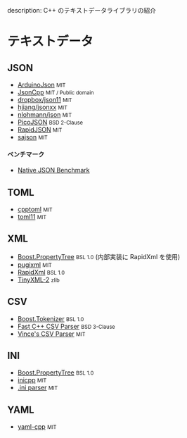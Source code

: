 description: C++ のテキストデータライブラリの紹介

# テキストデータ

<!-- ライブラリ名、大文字で表記されているものは大文字に -->
<!-- Web サイトがあっても GitHub 優先 -->
<!-- ライブラリ数が多い場合、GitHub 500～1000 stars 以上か、特筆した機能を有するものに限る -->
<!-- 必要があれば C ライブラリも掲載 -->
<!-- ABC 順 -->

## JSON
- [ArduinoJson](https://github.com/bblanchon/ArduinoJson) <small>MIT</small>
- [JsonCpp](https://github.com/open-source-parsers/jsoncpp)  <small>MIT / Public domain</small>
- [dropbox/json11](https://github.com/dropbox/json11) <small>MIT</small>
- [hjiang/jsonxx](https://github.com/hjiang/jsonxx) <small>MIT</small>
- [nlohmann/json](https://github.com/nlohmann/json) <small>MIT</small>
- [PicoJSON](https://github.com/kazuho/picojson) <small>BSD 2-Clause</small>
- [RapidJSON](https://github.com/Tencent/rapidjson/) <small>MIT</small>
- [sajson](https://github.com/chadaustin/sajson) <small>MIT</small>

#### ベンチマーク
- [Native JSON Benchmark](https://github.com/miloyip/nativejson-benchmark)


## TOML
- [cpptoml](https://github.com/skystrife/cpptoml) <small>MIT</small>
- [toml11](https://github.com/ToruNiina/toml11) <small>MIT</small>


## XML
- [Boost.PropertyTree](https://github.com/boostorg/property_tree)  <small>BSL 1.0</small> (内部実装に RapidXml を使用)
- [pugixml](https://github.com/zeux/pugixml) <small>MIT</small>
- [RapidXml](http://rapidxml.sourceforge.net/) <small>BSL 1.0</small>
- [TinyXML-2](https://github.com/leethomason/tinyxml2) <small>zlib</small>


## CSV
- [Boost.Tokenizer](https://github.com/boostorg/tokenizer) <small>BSL 1.0</small>
- [Fast C++ CSV Parser](https://github.com/ben-strasser/fast-cpp-csv-parser) <small>BSD 3-Clause</small>
- [Vince's CSV Parser](https://github.com/vincentlaucsb/csv-parser) <small>MIT</small>


## INI
- [Boost.PropertyTree](https://github.com/boostorg/property_tree) <small>BSL 1.0</small>
- [inicpp](https://github.com/SemaiCZE/inicpp) <small>MIT</small>
- [.ini parser](https://github.com/Poordeveloper/ini-parser) <small>MIT</small>


## YAML
- [yaml-cpp](https://github.com/jbeder/yaml-cpp) <small>MIT</small>
